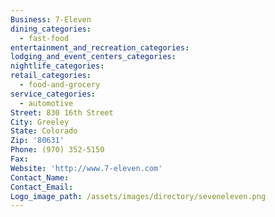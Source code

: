 ```yaml
---
Business: 7-Eleven
dining_categories:
  - fast-food
entertainment_and_recreation_categories:
lodging_and_event_centers_categories:
nightlife_categories:
retail_categories:
  - food-and-grocery
service_categories:
  - automotive
Street: 830 16th Street
City: Greeley
State: Colorado
Zip: '80631'
Phone: (970) 352-5150
Fax:
Website: 'http://www.7-eleven.com'
Contact_Name:
Contact_Email: 
Logo_image_path: /assets/images/directory/seveneleven.png
---
```



